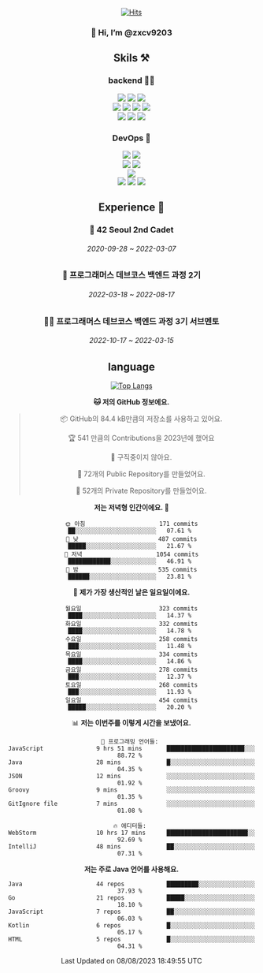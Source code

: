 <div align="center">

[![Hits](https://hits.seeyoufarm.com/api/count/incr/badge.svg?url=https%3A%2F%2Fgithub.com%2Fzxcv9203%2Fhit-counter&count_bg=%23FF7272&title_bg=%23324C2E&icon=codeigniter.svg&icon_color=%23DD5B5B&title=%EB%B0%A9%EB%AC%B8%EC%9E%90&edge_flat=false)](https://hits.seeyoufarm.com)
  
### 👋 Hi, I’m @zxcv9203

## Skils ⚒️
### backend 🧑‍💻
  
<img src="https://img.shields.io/badge/Java-FF6600?style=flat-square&logo=buymeacoffee&logoColor=white"/>
<img src="https://img.shields.io/badge/Go-0099FF?style=flat-square&logo=go&logoColor=white"/>
<img src="https://img.shields.io/badge/Kotlin-7F52FF?style=flat-square&logo=kotlin&logoColor=white"/>
  
  
<br />
  
<img src="https://img.shields.io/badge/Spring-339933?style=flat-square&logo=Spring&logoColor=white"/>
<img src="https://img.shields.io/badge/Spring Boot-339933?style=flat-square&logo=Spring Boot&logoColor=white"/>
<img src="https://img.shields.io/badge/Spring Security-339933?style=flat-square&logo=Spring Security&logoColor=white"/>
  
<img src="https://img.shields.io/badge/Spring Data JPA-339933?style=flat-square&logo=Hibernate&logoColor=white"/>

<br />
  
  <img src="https://img.shields.io/badge/mysql-0099FF?style=flat-square&logo=mysql&logoColor=white"/>
  <img src="https://img.shields.io/badge/mariadb-0099FF?style=flat-square&logo=mariadb&logoColor=white"/>
  <img src="https://img.shields.io/badge/mongoDB-47A248?style=flat-square&logo=mongodb&logoColor=white"/>
  
  
### DevOps 🚀
  
  <img src="https://img.shields.io/badge/docker-2496ED?style=flat-square&logo=docker&logoColor=white"/>
  <img src="https://img.shields.io/badge/kubernetes-326CE5?style=flat-square&logo=kubernetes&logoColor=white"/>
  
  <br />
  
  <img src="https://img.shields.io/badge/Github Actions-2088FF?style=flat-square&logo=githubactions&logoColor=white"/>
  <img src="https://img.shields.io/badge/Jenkins-D24939?style=flat-square&logo=jenkins&logoColor=white"/>
  
  
  <br />
  <img src="https://img.shields.io/badge/terraform-7B42BC?style=flat-square&logo=terraform&logoColor=white"/>
  
  <br />
  <img src="https://img.shields.io/badge/Amazon AWS-232F3E?style=flat-square&logo=Amazon AWS&logoColor=white"/>

  <img src="https://img.shields.io/badge/GCP-4285F4?style=flat-square&logo=googlecloud&logoColor=white"/>
  <img src="https://img.shields.io/badge/NCP-03C75A?style=flat-square&logo=naver&logoColor=white"/>
  
  
  
## Experience 🏃
  
### 🏫 42 Seoul 2nd Cadet
  ###### 2020-09-28 ~ 2022-03-07
  
### 🏫 프로그래머스 데브코스 백엔드 과정 2기 
  ###### 2022-03-18 ~ 2022-08-17
  
### 🧑‍🏫 프로그래머스 데브코스 백엔드 과정 3기 서브멘토 
  ###### 2022-10-17 ~ 2022-03-15

## language

[![Top Langs](https://github-readme-stats.vercel.app/api/top-langs/?username=zxcv9203&hide=html&exclude_repo=zxcv9203.github.io,golB&theme=grate-gatsby)](https://github.com/zxcv9203/github-readme-stats)
  
<!--START_SECTION:waka-->
**🐱 저의 GitHub 정보에요.** 

> 📦 GitHub의 84.4 kB만큼의 저장소를 사용하고 있어요. 
 > 
> 🏆 541 만큼의 Contributions을 2023년에 했어요
 > 
> 🚫 구직중이지 않아요.
 > 
> 📜 72개의 Public Repository를 만들었어요. 
 > 
> 🔑 52개의 Private Repository를 만들었어요. 
 > 
**저는 저녁형 인간이에요. 🦉** 

```text
🌞 아침                     171 commits         ██░░░░░░░░░░░░░░░░░░░░░░░   07.61 % 
🌆 낮　                     487 commits         █████░░░░░░░░░░░░░░░░░░░░   21.67 % 
🌃 저녁                     1054 commits        ████████████░░░░░░░░░░░░░   46.91 % 
🌙 밤　                     535 commits         ██████░░░░░░░░░░░░░░░░░░░   23.81 % 
```
📅 **제가 가장 생산적인 날은 일요일이에요.** 

```text
월요일                      323 commits         ████░░░░░░░░░░░░░░░░░░░░░   14.37 % 
화요일                      332 commits         ████░░░░░░░░░░░░░░░░░░░░░   14.78 % 
수요일                      258 commits         ███░░░░░░░░░░░░░░░░░░░░░░   11.48 % 
목요일                      334 commits         ████░░░░░░░░░░░░░░░░░░░░░   14.86 % 
금요일                      278 commits         ███░░░░░░░░░░░░░░░░░░░░░░   12.37 % 
토요일                      268 commits         ███░░░░░░░░░░░░░░░░░░░░░░   11.93 % 
일요일                      454 commits         █████░░░░░░░░░░░░░░░░░░░░   20.20 % 
```


📊 **저는 이번주를 이렇게 시간을 보냈어요.** 

```text
💬 프로그래밍 언어들: 
JavaScript               9 hrs 51 mins       ██████████████████████░░░   88.72 % 
Java                     28 mins             █░░░░░░░░░░░░░░░░░░░░░░░░   04.35 % 
JSON                     12 mins             ░░░░░░░░░░░░░░░░░░░░░░░░░   01.92 % 
Groovy                   9 mins              ░░░░░░░░░░░░░░░░░░░░░░░░░   01.35 % 
GitIgnore file           7 mins              ░░░░░░░░░░░░░░░░░░░░░░░░░   01.08 % 

🔥 에디터들: 
WebStorm                 10 hrs 17 mins      ███████████████████████░░   92.69 % 
IntelliJ                 48 mins             ██░░░░░░░░░░░░░░░░░░░░░░░   07.31 % 
```

**저는 주로 Java 언어를 사용해요.** 

```text
Java                     44 repos            █████████░░░░░░░░░░░░░░░░   37.93 % 
Go                       21 repos            █████░░░░░░░░░░░░░░░░░░░░   18.10 % 
JavaScript               7 repos             ██░░░░░░░░░░░░░░░░░░░░░░░   06.03 % 
Kotlin                   6 repos             █░░░░░░░░░░░░░░░░░░░░░░░░   05.17 % 
HTML                     5 repos             █░░░░░░░░░░░░░░░░░░░░░░░░   04.31 % 
```




 Last Updated on 08/08/2023 18:49:55 UTC
<!--END_SECTION:waka-->
  
</div>

